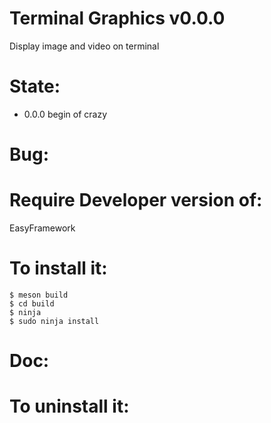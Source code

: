 Terminal Graphics v0.0.0
========================
Display image and video on terminal<br/>

State:
======
* 0.0.0 begin of crazy

Bug:
====

Require Developer version of:
========
EasyFramework<br/>

To install it:
==============
```
$ meson build
$ cd build
$ ninja
$ sudo ninja install
```

Doc:
================

To uninstall it:
==============

